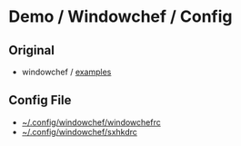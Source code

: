 

# Demo / Windowchef / Config


## Original

* windowchef / [examples](https://github.com/tudurom/windowchef/tree/master/examples)


## Config File

* [~/.config/windowchef/windowchefrc](config/windowchef/windowchefrc)
* [~/.config/windowchef/sxhkdrc](config/windowchef/sxhkdrc)
